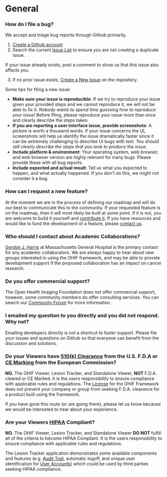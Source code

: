 # General

### How do I file a bug?

We accept and triage bug reports through Github primarily.

1. [Create a Github account](https://github.com/join)
2. Search the current [Issue List](https://github.com/OHIF/Viewers/issues) to
   ensure you are not creating a duplicate issue.

If your issue already exists, post a comment to show us that this issue also
affects you.

3. If no prior issue exists,
   [Create a New Issue](https://github.com/OHIF/Viewers/issues/new) on the
   repository.

Some tips for filing a new issue:

- **Make sure your issue is reproducible**: If we try to reproduce your issue
  given your provided steps and we cannot reproduce it, we will not be able to
  fix it. _Nobody wants to spend time guessing how to reproduce your issue!_
  Before filing, please reproduce your issue more than once and clearly describe
  the steps taken.
- **If you are reporting a user interface issue, provide screenshots**: A
  picture is worth a thousand words. If your issue concerns the UI, screenshots
  will help us identify the issue dramatically faster since it can be extremely
  challenging to describe UI bugs with text. _You should still clearly describe
  the steps that you took to produce the issue_.
- **Include platform & environment**: Your operating system, web browser, and
  web browser version are highly relevant for many bugs. Please provide these
  with all bug reports.
- **Include expected and actual result**: Tell us what you expected to happen,
  and what actually happened. If you don't do this, we might not consider it a
  bug.

### How can I request a new feature?

At the moment we are in the process of defining our roadmap and will do our best
to communicate this to the community. If your requested feature is on the
roadmap, then it will most likely be built at some point. If it is not, you are
welcome to build it yourself and [contribute it](../contributing.md). If you
have resources and would like to fund the development of a feature, please
[contact us](https://www.ohif.org).

### Who should I contact about Academic Collaborations?

[Gordon J. Harris](http://www.dfhcc.harvard.edu/insider/member-detail/member/gordon-j-harris-phd/)
at Massachusetts General Hospital is the primary contact for any academic
collaborators. We are always happy to hear about new groups interested in using
the OHIF framework, and may be able to provide development support if the
proposed collaboration has an impact on cancer research.

### Do you offer commercial support?

The Open Health Imaging Foundation does not offer commercial support, however,
some community members do offer consulting services. You can search our
[Community Forum](https://community.ohif.org/) for more information.

### I emailed my question to you directly and you did not respond. Why not?

Emailing developers directly is not a shortcut to faster support. Please file
your issues and questions on Github so that everyone can benefit from the
discussion and solutions.

### Do your Viewers have [510(k) Clearance](https://www.fda.gov/MedicalDevices/DeviceRegulationandGuidance/HowtoMarketYourDevice/PremarketSubmissions/PremarketNotification510k/) from the U.S. F.D.A or [CE Marking](https://ec.europa.eu/growth/single-market/ce-marking_en) from the European Commission?

**NO.** The OHIF Viewer, Lesion Tracker, and Standalone Viewer, **NOT** F.D.A.
cleared or CE Marked. It is the users responsibility to ensure compliance with
applicable rules and regulations. The
[License](https://github.com/OHIF/Viewers/blob/master/LICENSE) for the OHIF
Framework does not prevent your company or group from seeking F.D.A. clearance
for a product built using the framework.

If you have gone this route (or are going there), please let us know because we
would be interested to hear about your experience.

### Are your Viewers [HIPAA](https://en.wikipedia.org/wiki/Health_Insurance_Portability_and_Accountability_Act) Compliant?

**NO.** The OHIF Viewer, Lesion Tracker, and Standalone Viewer **DO NOT**
fulfill all of the criteria to become HIPAA Compliant. It is the users
responsibility to ensure compliance with applicable rules and regulations.

The Lesion Tracker application demonstrates some available components and
features (e.g. [Audit Trail](../lesion-tracker/audit-trail.md), automatic
logoff, and unique user identification for
[User Accounts](../lesion-tracker/user-accounts.md)) which could be used by
third parties seeking HIPAA compliance.
